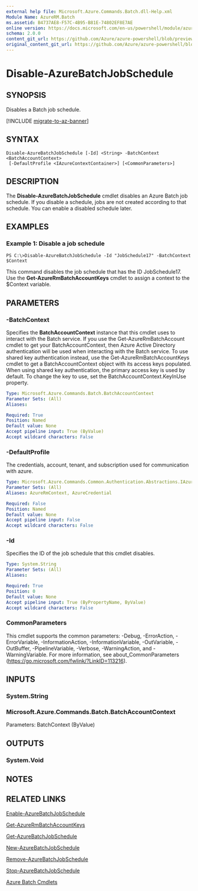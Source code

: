 ```yaml
---
external help file: Microsoft.Azure.Commands.Batch.dll-Help.xml
Module Name: AzureRM.Batch
ms.assetid: B4737AE8-F57C-4B95-B81E-74802EF8E7AE
online version: https://docs.microsoft.com/en-us/powershell/module/azurerm.batch/disable-azurebatchjobschedule
schema: 2.0.0
content_git_url: https://github.com/Azure/azure-powershell/blob/preview/src/ResourceManager/AzureBatch/Commands.Batch/help/Disable-AzureBatchJobSchedule.md
original_content_git_url: https://github.com/Azure/azure-powershell/blob/preview/src/ResourceManager/AzureBatch/Commands.Batch/help/Disable-AzureBatchJobSchedule.md
---
```


# Disable-AzureBatchJobSchedule

## SYNOPSIS
Disables a Batch job schedule.

[!INCLUDE [migrate-to-az-banner](../../includes/migrate-to-az-banner.md)]

## SYNTAX

```
Disable-AzureBatchJobSchedule [-Id] <String> -BatchContext <BatchAccountContext>
 [-DefaultProfile <IAzureContextContainer>] [<CommonParameters>]
```

## DESCRIPTION
The **Disable-AzureBatchJobSchedule** cmdlet disables an Azure Batch job schedule.
If you disable a schedule, jobs are not created according to that schedule.
You can enable a disabled schedule later.

## EXAMPLES

### Example 1: Disable a job schedule
```
PS C:\>Disable-AzureBatchJobSchedule -Id "JobSchedule17" -BatchContext $Context
```

This command disables the job schedule that has the ID JobSchedule17.
Use the **Get-AzureRmBatchAccountKeys** cmdlet to assign a context to the $Context variable.

## PARAMETERS

### -BatchContext
Specifies the **BatchAccountContext** instance that this cmdlet uses to interact with the Batch service.
If you use the Get-AzureRmBatchAccount cmdlet to get your BatchAccountContext, then Azure Active Directory authentication will be used when interacting with the Batch service. To use shared key authentication instead, use the Get-AzureRmBatchAccountKeys cmdlet to get a BatchAccountContext object with its access keys populated. When using shared key authentication, the primary access key is used by default. To change the key to use, set the BatchAccountContext.KeyInUse property.

```yaml
Type: Microsoft.Azure.Commands.Batch.BatchAccountContext
Parameter Sets: (All)
Aliases:

Required: True
Position: Named
Default value: None
Accept pipeline input: True (ByValue)
Accept wildcard characters: False
```

### -DefaultProfile
The credentials, account, tenant, and subscription used for communication with azure.

```yaml
Type: Microsoft.Azure.Commands.Common.Authentication.Abstractions.IAzureContextContainer
Parameter Sets: (All)
Aliases: AzureRmContext, AzureCredential

Required: False
Position: Named
Default value: None
Accept pipeline input: False
Accept wildcard characters: False
```

### -Id
Specifies the ID of the job schedule that this cmdlet disables.

```yaml
Type: System.String
Parameter Sets: (All)
Aliases:

Required: True
Position: 0
Default value: None
Accept pipeline input: True (ByPropertyName, ByValue)
Accept wildcard characters: False
```

### CommonParameters
This cmdlet supports the common parameters: -Debug, -ErrorAction, -ErrorVariable, -InformationAction, -InformationVariable, -OutVariable, -OutBuffer, -PipelineVariable, -Verbose, -WarningAction, and -WarningVariable. For more information, see about_CommonParameters (https://go.microsoft.com/fwlink/?LinkID=113216).

## INPUTS

### System.String

### Microsoft.Azure.Commands.Batch.BatchAccountContext
Parameters: BatchContext (ByValue)

## OUTPUTS

### System.Void

## NOTES

## RELATED LINKS

[Enable-AzureBatchJobSchedule](./Enable-AzureBatchJobSchedule.md)

[Get-AzureRmBatchAccountKeys](./Get-AzureRmBatchAccountKeys.md)

[Get-AzureBatchJobSchedule](./Get-AzureBatchJobSchedule.md)

[New-AzureBatchJobSchedule](./New-AzureBatchJobSchedule.md)

[Remove-AzureBatchJobSchedule](./Remove-AzureBatchJobSchedule.md)

[Stop-AzureBatchJobSchedule](./Stop-AzureBatchJobSchedule.md)

[Azure Batch Cmdlets](./AzureRM.Batch.md)



